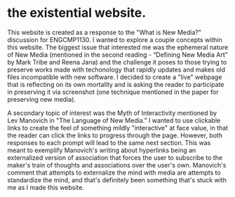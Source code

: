 # the existential website.
<p>This website is created as a response to the "What is New Media?" discussion for ENGCMP1130. I wanted to explore a couple concepts within this website. 
The biggest issue that interested me was the ephemeral nature of New Media (mentioned in the second reading - “Defining New Media Art” by Mark Tribe and Reena Jana) and the challenge it poses to those trying to preserve works made with techonology that rapidly updates and makes old files incompatible with new software. I decided to create a "live" webpage that is reflecting on its own mortality and is asking the reader to participate in preserving it via screenshot (one technique mentioned in the paper for preserving new media).</p>
<p>A secondary topic of interest was the Myth of Interactivity mentioned by Lev Manovich in "The Language of New Media.” I wanted to use clickable links to create the feel of something mildly "interactive" at face value, in that the reader can click the links to progress through the page. However, both responses to each prompt will lead to the same next section. This was meant to exemplify Manovich's writing about hyperlinks being an externalized version of association that forces the user to subscribe to the maker's train of thoughts and associations over the user's own. Manovich's comment that attempts to externalize the mind with media are attempts to standardize the mind, and that's definitely been something that's stuck with me as I made this website.</p>
